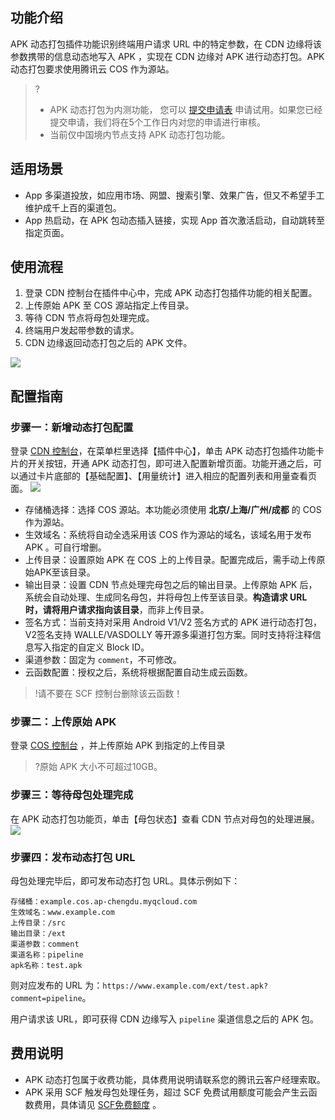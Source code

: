 ## 功能介绍

APK 动态打包插件功能识别终端用户请求 URL 中的特定参数，在 CDN 边缘将该参数携带的信息动态地写入 APK ，实现在 CDN 边缘对 APK 进行动态打包。APK 动态打包要求使用腾讯云 COS 作为源站。

>? 
>- APK 动态打包为内测功能， 您可以 [提交申请表](https://cloud.tencent.com/apply/p/1qkg1qkomyyj) 申请试用。如果您已经提交申请，我们将在5个工作日内对您的申请进行审核。
>- 当前仅中国境内节点支持 APK 动态打包功能。


## 适用场景

- App 多渠道投放，如应用市场、网盟、搜索引擎、效果广告，但又不希望手工维护成千上百的渠道包。
- App 热启动，在 APK 包动态插入链接，实现 App 首次激活启动，自动跳转至指定页面。

## 使用流程

1. 登录 CDN 控制台在插件中心中，完成 APK 动态打包插件功能的相关配置。
2. 上传原始 APK 至 COS 源站指定上传目录。
3. 等待 CDN 节点将母包处理完成。
4. 终端用户发起带参数的请求。
5. CDN 边缘返回动态打包之后的 APK 文件。

![](https://main.qcloudimg.com/raw/b26dede3d5ba4947bb5645c4db81f741.png)

## 配置指南

### 步骤一：新增动态打包配置
登录 [CDN 控制台](https://console.cloud.tencent.com/cdn)，在菜单栏里选择【插件中心】，单击 APK 动态打包插件功能卡片的开关按钮，开通 APK 动态打包，即可进入配置新增页面。功能开通之后，可以通过卡片底部的【基础配置】、【用量统计】进入相应的配置列表和用量查看页面。
![](https://main.qcloudimg.com/raw/1c8a690040b028e7913376d22bf0dccd.png)
- 存储桶选择：选择 COS 源站。本功能必须使用 **北京/上海/广州/成都** 的 COS 作为源站。
- 生效域名：系统将自动全选采用该 COS 作为源站的域名，该域名用于发布 APK 。可自行增删。
- 上传目录：设置原始 APK 在 COS 上的上传目录。配置完成后，需手动上传原始APK至该目录。
- 输出目录：设置 CDN 节点处理完母包之后的输出目录。上传原始 APK 后，系统会自动处理、生成同名母包，并将母包上传至该目录。**构造请求 URL 时，请将用户请求指向该目录**，而非上传目录。
- 签名方式：当前支持对采用 Android V1/V2 签名方式的 APK 进行动态打包，V2签名支持 WALLE/VASDOLLY 等开源多渠道打包方案。同时支持将注释信息写入指定的自定义 Block ID。
- 渠道参数：固定为 `comment`，不可修改。
- 云函数配置：授权之后，系统将根据配置自动生成云函数。

>!请不要在 SCF 控制台删除该云函数！




### 步骤二：上传原始 APK

登录 [COS 控制台](https://console.cloud.tencent.com/cos5) ，并上传原始 APK 到指定的上传目录

>?原始 APK 大小不可超过10GB。


### 步骤三：等待母包处理完成

在 APK 动态打包功能页，单击【母包状态】查看 CDN 节点对母包的处理进展。
![](https://main.qcloudimg.com/raw/88450f16367a81e7c977a339f1de5b1f.png)

### 步骤四：发布动态打包 URL

母包处理完毕后，即可发布动态打包 URL。具体示例如下：

```
存储桶：example.cos.ap-chengdu.myqcloud.com
生效域名：www.example.com
上传目录：/src
输出目录：/ext
渠道参数：comment
渠道名称：pipeline
apk名称：test.apk
```

则对应发布的 URL 为：`https://www.example.com/ext/test.apk?comment=pipeline`。

用户请求该 URL，即可获得 CDN 边缘写入 `pipeline` 渠道信息之后的 APK 包。

## 费用说明

- APK 动态打包属于收费功能，具体费用说明请联系您的腾讯云客户经理索取。
- APK 采用 SCF 触发母包处理任务，超过 SCF 免费试用额度可能会产生云函数费用，具体请见 [SCF免费额度](https://cloud.tencent.com/document/product/583/12282) 。

